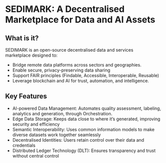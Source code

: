 # SEDIMARK: A Decentralised Marketplace for Data and AI Assets

## What is it?
SEDIMARK is an open-source decentralised data and services marketplace designed to:

- Bridge remote data platforms across sectors and geographies.
- Enable secure, privacy-preserving data sharing
- Support FAIR principles (Findable, Accessible, Interoperable, Reusable)
- Leverage blockchain and AI for trust, automation, and intelligence.

## Key Features  

- AI-powered Data Management: Automates quality assessment, labeling, analytics and generation, through Orchestration.
- Edge Data Storage: Keeps data close to where it’s generated, improving security and efficiency
- Semantic Interoperability: Uses common information models to make diverse datasets work together seamlessly
- Decentralised Identities: Users retain control over their data and credentials
- Distributed Ledger Technology (DLT): Ensures transparency and trust without central control

<!--

**Here are some ideas to get you started:**

🙋‍♀️ A short introduction - what is your organization all about?
🌈 Contribution guidelines - how can the community get involved?
👩‍💻 Useful resources - where can the community find your docs? Is there anything else the community should know?
🍿 Fun facts - what does your team eat for breakfast?
🧙 Remember, you can do mighty things with the power of [Markdown](https://docs.github.com/github/writing-on-github/getting-started-with-writing-and-formatting-on-github/basic-writing-and-formatting-syntax)
-->
